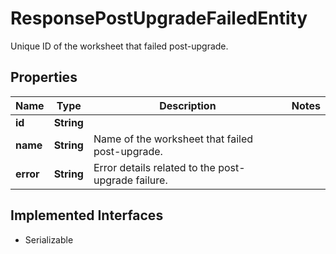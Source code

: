 

# ResponsePostUpgradeFailedEntity

Unique ID of the worksheet that failed post-upgrade.

## Properties

| Name | Type | Description | Notes |
|------------ | ------------- | ------------- | -------------|
|**id** | **String** |  |  |
|**name** | **String** | Name of the worksheet that failed post-upgrade. |  |
|**error** | **String** | Error details related to the post-upgrade failure. |  |


## Implemented Interfaces

* Serializable


